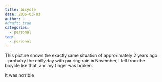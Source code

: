 ```yaml
---
title: bicycle
date: 2006-03-03
author: ~
#draft: true
categories:
  - personal
tag:
  - personal
---
```






This picture shows the exactly same situation of approximately 2 years ago - probably the chilly day with pouring rain in November, I fell from the bicycle like that, and my finger was broken. 

It
was
horrible


 






